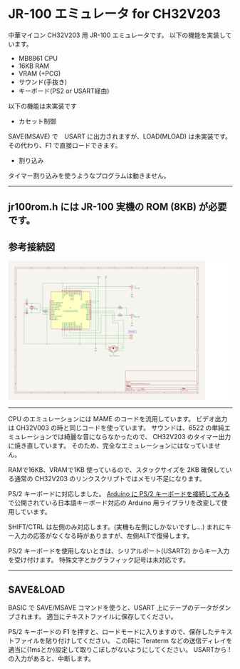 # JR-100 エミュレータ for CH32V203

中華マイコン CH32V203 用 JR-100 エミュレータです。
以下の機能を実装しています。

- MB8861 CPU
- 16KB RAM
- VRAM (+PCG)
- サウンド(手抜き)
- キーボード(PS2 or USART経由)

以下の機能は未実装です

- カセット制御

SAVE(MSAVE) で　USART に出力されますが、LOAD(MLOAD) は未実装です。
その代わり、F1 で直接ロードできます。

- 割り込み

タイマー割り込みを使うようなプログラムは動きません。

---
jr100rom.h には JR-100 実機の ROM (8KB) が必要です。
---
## 参考接続図


![Example Schematic](jr100emu_schematics.png)

---

CPU のエミュレーションには MAME のコードを流用しています。
ビデオ出力は CH32V003 の時と同じコードを使っています。
サウンドは、6522 の単純エミュレーションでは綺麗な音にならなかったので、
CH32V203 のタイマー出力に焼き直しています。
そのため、完全なエミュレーションにはなっていません。<br>

RAMで16KB、VRAMで1KB 使っているので、スタックサイズを 2KB 確保している通常の CH32V203 のリンクスクリプトではメモリ不足になります。<br>

PS/2 キーボードに対応しました。
[Arduino に PS/2 キーボードを接続してみる](https://ht-deko.com/arduino/ps2_keyboard.html)
で公開されている日本語キーボード対応の Arduino 用ライブラリを改変して使用しています。<br>

SHIFT/CTRL は左側のみ対応します。(実機も左側にしかないですし…)
まれにキー入力の応答がなくなる時がありますが、左側ALTで復帰します。<br>

PS/2 キーボードを使用しないときは、シリアルポート(USART2) からキー入力を受け付けます。
特殊文字とかグラフィック記号は未対応です。<br>

---
## SAVE&LOAD

BASIC で SAVE/MSAVE コマンドを使うと、USART 上にテープのデータがダンプされます。
適当にテキストファイルに保存してください。<br>

PS/2 キーボードの F1 を押すと、ロードモードに入りますので、保存したテキストファイルを貼り付けしてください。
この時に Teraterm などの送信ディレイを適当に(1msとか)設定して取りこぼしがないようにしてください。
USARTから ! の入力があると、中断します。<br>
